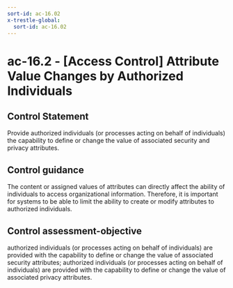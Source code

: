 ```yaml
---
sort-id: ac-16.02
x-trestle-global:
  sort-id: ac-16.02
---
```


# ac-16.2 - \[Access Control\] Attribute Value Changes by Authorized Individuals

## Control Statement

Provide authorized individuals (or processes acting on behalf of individuals) the capability to define or change the value of associated security and privacy attributes.

## Control guidance

The content or assigned values of attributes can directly affect the ability of individuals to access organizational information. Therefore, it is important for systems to be able to limit the ability to create or modify attributes to authorized individuals.

## Control assessment-objective

authorized individuals (or processes acting on behalf of individuals) are provided with the capability to define or change the value of associated security attributes;
authorized individuals (or processes acting on behalf of individuals) are provided with the capability to define or change the value of associated privacy attributes.
